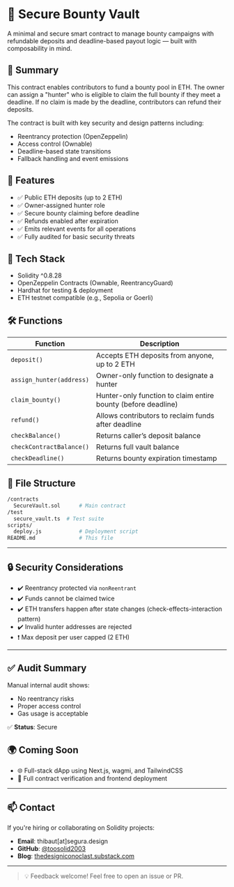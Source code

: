 # 🔐 Secure Bounty Vault

A minimal and secure smart contract to manage bounty campaigns with refundable deposits and deadline-based payout logic — 
built with composability in mind.

## 📌 Summary

This contract enables contributors to fund a bounty pool in ETH. The owner can assign a "hunter" who is eligible to claim the full bounty if they meet a deadline. If no claim is made by the deadline, contributors can refund their deposits. 

The contract is built with key security and design patterns including:
- Reentrancy protection (OpenZeppelin)
- Access control (Ownable)
- Deadline-based state transitions
- Fallback handling and event emissions

## 🚀 Features

- ✅ Public ETH deposits (up to 2 ETH)
- ✅ Owner-assigned hunter role
- ✅ Secure bounty claiming before deadline
- ✅ Refunds enabled after expiration
- ✅ Emits relevant events for all operations
- ✅ Fully audited for basic security threats

## 🔧 Tech Stack

- Solidity ^0.8.28
- OpenZeppelin Contracts (Ownable, ReentrancyGuard)
- Hardhat for testing & deployment
- ETH testnet compatible (e.g., Sepolia or Goerli)

## 🛠️ Functions

| Function | Description |
|---------|-------------|
| `deposit()` | Accepts ETH deposits from anyone, up to 2 ETH |
| `assign_hunter(address)` | Owner-only function to designate a hunter |
| `claim_bounty()` | Hunter-only function to claim entire bounty (before deadline) |
| `refund()` | Allows contributors to reclaim funds after deadline |
| `checkBalance()` | Returns caller’s deposit balance |
| `checkContractBalance()` | Returns full vault balance |
| `checkDeadline()` | Returns bounty expiration timestamp |

## 📂 File Structure

```bash
/contracts
  SecureVault.sol      # Main contract
/test
  secure_vault.ts  # Test suite
scripts/
  deploy.js            # Deployment script
README.md              # This file

```
---

## 🔒 Security Considerations

- ✔️ Reentrancy protected via `nonReentrant`
- ✔️ Funds cannot be claimed twice
- ✔️ ETH transfers happen after state changes (check-effects-interaction pattern)
- ✔️ Invalid hunter addresses are rejected
- ❗ Max deposit per user capped (2 ETH)

---

## ✅ Audit Summary

Manual internal audit shows:

- No reentrancy risks
- Proper access control
- Gas usage is acceptable

✅ **Status**: Secure 


## 🌍 Coming Soon

- 🌐 Full-stack dApp using Next.js, wagmi, and TailwindCSS
- 🧾 Full contract verification and frontend deployment

---

## 📫 Contact

If you're hiring or collaborating on Solidity projects:

- **Email**: thibaut[at]segura.design
- **GitHub**: [@toosolid2003](https://github.com/toosolid2003)  
- **Blog**: [thedesigniconoclast.substack.com](https://thedesigniconoclast.substack.com)

---

> 💡 Feedback welcome! Feel free to open an issue or PR.